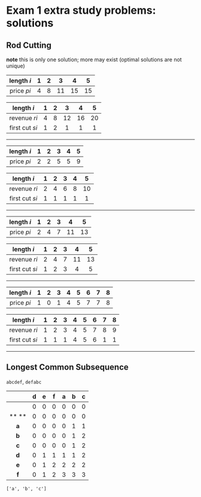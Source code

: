 # Exam 1 extra study problems: solutions

## Rod Cutting

**note** this is only one solution; more may exist (optimal solutions are not unique)

|length _i_|1|2|3|4|5|
|:---:|:---:|:---:|:---:|:---:|:---:|
|price _pi_|4|8|11|15|15|

|length _i_|1|2|3|4|5|
|:---:|:---:|:---:|:---:|:---:|:---:|
|revenue _ri_|4|8|12|16|20|
|first cut _si_|1|2|1|1|1|

---

|length _i_|1|2|3|4|5|
|:---:|:---:|:---:|:---:|:---:|:---:|
|price _pi_|2|2|5|5|9|

|length _i_|1|2|3|4|5|
|:---:|:---:|:---:|:---:|:---:|:---:|
|revenue _ri_|2|4|6|8|10|
|first cut _si_|1|1|1|1|1|

---

|length _i_|1|2|3|4|5|
|:---:|:---:|:---:|:---:|:---:|:---:|
|price _pi_|2|4|7|11|13|

|length _i_|1|2|3|4|5|
|:---:|:---:|:---:|:---:|:---:|:---:|
|revenue _ri_|2|4|7|11|13|
|first cut _si_|1|2|3|4|5|

---

|length _i_|1|2|3|4|5|6|7|8|
|:---:|:---:|:---:|:---:|:---:|:---:|:---:|:---:|:---:|
|price _pi_|1|0|1|4|5|7|7|8|

|length _i_|1|2|3|4|5|6|7|8|
|:---:|:---:|:---:|:---:|:---:|:---:|:---:|:---:|:---:|
|revenue _ri_|1|2|3|4|5|7|8|9|
|first cut _si_|1|1|1|4|5|6|1|1|

---

## Longest Common Subsequence

`abcdef`, `defabc`

||d|e|f|a|b|c|
|:---:|:---:|:---:|:---:|:---:|:---:|:---:|
||0|0|0|0|0|0|0|
|** **|0|0|0|0|0|0|0|
|**a**|0|0|0|0|1|1|1|
|**b**|0|0|0|0|1|2|2|
|**c**|0|0|0|0|1|2|3|
|**d**|0|1|1|1|1|2|3|
|**e**|0|1|2|2|2|2|3|
|**f**|0|1|2|3|3|3|3|

`['a', 'b', 'c']`
